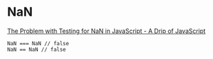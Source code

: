 # NaN

[The Problem with Testing for NaN in JavaScript - A Drip of JavaScript](http://adripofjavascript.com/blog/drips/the-problem-with-testing-for-nan-in-javascript.html)

```text
NaN === NaN // false
NaN == NaN // false
```

